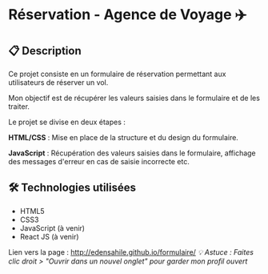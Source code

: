 # Réservation - Agence de Voyage ✈️

## 📋 Description

Ce projet consiste en un formulaire de réservation permettant aux utilisateurs de réserver un vol.

Mon objectif est de récupérer les valeurs saisies dans le formulaire et de les traiter.

Le projet se divise en deux étapes :

**HTML/CSS** : Mise en place de la structure et du design du formulaire.

**JavaScript** : Récupération des valeurs saisies dans le formulaire, affichage des messages d'erreur en cas de saisie incorrecte etc.

## 🛠️ Technologies utilisées

- HTML5
- CSS3
- JavaScript (à venir)
- React JS (à venir)

Lien vers la page : http://edensahile.github.io/formulaire/
*💡 Astuce : Faites clic droit > "Ouvrir dans un nouvel onglet" pour garder mon profil ouvert*

